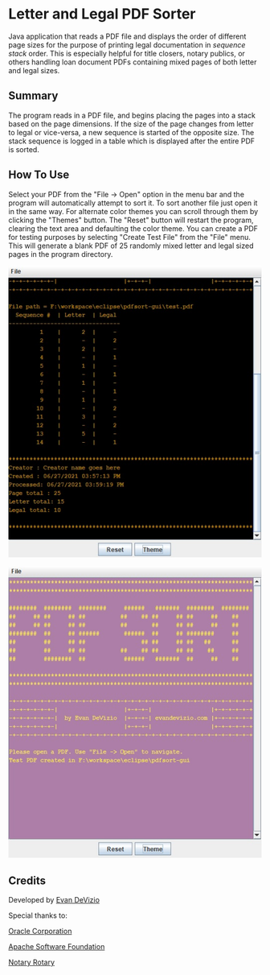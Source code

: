 # Letter and Legal PDF Sorter
Java application that reads a PDF file and displays the order of different page sizes for the purpose of printing legal documentation in *sequence stack* order.
This is especially helpful for title closers, notary publics, or others handling loan document PDFs containing mixed pages of both letter and legal sizes.

## Summary
The program reads in a PDF file, and begins placing the pages into a stack based on the page dimensions. If the size of the page changes 
from letter to legal or vice-versa, a new sequence is started of the opposite size. The stack sequence is logged in a table which is displayed 
after the entire PDF is sorted.

## How To Use
Select your PDF from the "File -> Open" option in the menu bar and the program will automatically attempt to sort it.
To sort another file just open it in the same way.
For alternate color themes you can scroll through them by clicking the "Themes" button.
The "Reset" button will restart the program, clearing the text area and defaulting the color theme.
You can create a PDF for testing purposes by selecting "Create Test File" from the "File" menu.
This will generate a blank PDF of 25 randomly mixed letter and legal sized pages in the program directory. 

![Image](/images/img01.jpg)

![Image](/images/img02.jpg)

## Credits
Developed by [Evan DeVizio](https://evandevizio.com)

Special thanks to:

[Oracle Corporation](https://www.oracle.com/index.html)

[Apache Software Foundation](https://www.apache.org/)

[Notary Rotary](https://www.notaryrotary.com/)
